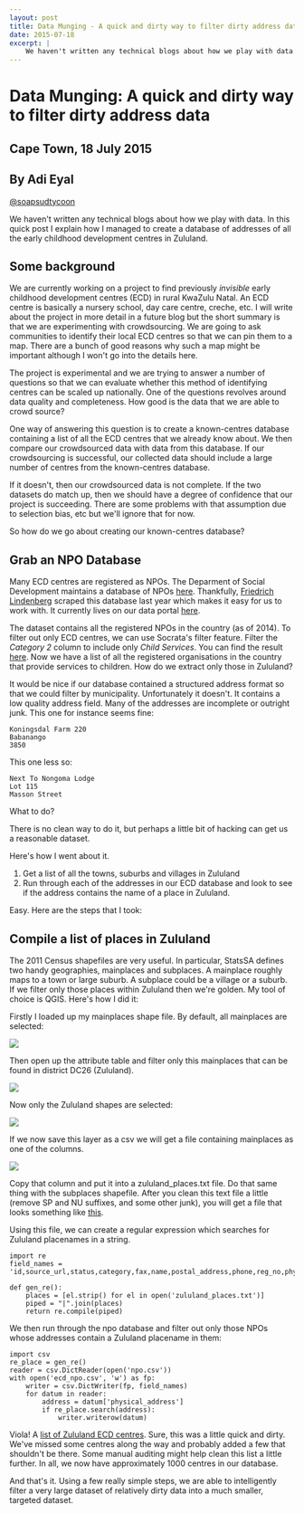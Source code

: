 ```yaml
---
layout: post
title: Data Munging - A quick and dirty way to filter dirty address data
date: 2015-07-18
excerpt: |
    We haven't written any technical blogs about how we play with data. In this quick post I explain how I managed to create a database of addresses of all the early childhood development centres in Zululand. 
---
```


# Data Munging: A quick and dirty way to filter dirty address data

## Cape Town, 18 July 2015
## By Adi Eyal
[@soapsudtycoon](https://twitter.com/soapsudtycoon)

We haven't written any technical blogs about how we play with data. In this quick post I explain how I managed to create a database of addresses of all the early childhood development centres in Zululand. 

## Some background

We are currently working on a project to find previously *invisible* early childhood development centres (ECD) in rural KwaZulu Natal. An ECD centre is basically a nursery school, day care centre, creche, etc. I will write about the project in more detail in a future blog but the short summary is that we are experimenting with crowdsourcing. We are going to ask communities to identify their local ECD centres so that we can pin them to a map. There are a bunch of good reasons why such a map might be important although I won't go into the details here. 

The project is experimental and we are trying to answer a number of questions so that we can evaluate whether this method of identifying centres can be scaled up nationally. One of the questions revolves around data quality and completeness. How good is the data that we are able to crowd source?

One way of answering this question is to create a known-centres database containing a list of all the ECD centres that we already know about. We then compare our crowdsourced data with data from this database. If our crowdsourcing is successful, our collected data should include a large number of centres from the known-centres database. 

If it doesn't, then our crowdsourced data is not complete. If the two datasets do match up, then we should have a degree of confidence that our project is succeeding. There are some problems with that assumption due to selection bias, etc but we'll ignore that for now.

So how do we go about creating our known-centres database?

## Grab an NPO Database

Many ECD centres are registered as NPOs. The Deparment of Social Development maintains a database of NPOs [here](http://www.npo.gov.za/PublicNpo/Npo). Thankfully, [Friedrich Lindenberg](https://twitter.com/pudo) scraped this database last year which makes it easy for us to work with. It currently lives on our data portal [here](https://data.code4sa.org/Government/Non-profit-database/66pa-wbvf).

The dataset contains all the registered NPOs in the country (as of 2014). To filter out only ECD centres, we can use Socrata's filter feature. Filter the *Category 2* column to include only *Child Services*. You can find the result [here](https://data.code4sa.org/Government/ECD-Centres/qnd7-jf5w). Now we have a list of all the registered organisations in the country that provide services to children. How do we extract only those in Zululand?

It would be nice if our database contained a structured address format so that we could filter by municipality. Unfortunately it doesn't. It contains a low quality address field. Many of the addresses are incomplete or outright junk. This one for instance seems fine:

    Koningsdal Farm 220
    Babanango
    3850

This one less so:

    Next To Nongoma Lodge
    Lot 115
    Masson Street

What to do?

There is no clean way to do it, but perhaps a little bit of hacking can get us a reasonable dataset.

Here's how I went about it.

1. Get a list of all the towns, suburbs and villages in Zululand
2. Run through each of the addresses in our ECD database and look to see if the address contains the name of a place in Zululand.

Easy. Here are the steps that I took:

## Compile a list of places in Zululand

The 2011 Census shapefiles are very useful. In particular, StatsSA defines two handy geographies, mainplaces and subplaces. A mainplace roughly maps to a town or large suburb. A subplace could be a village or a suburb. If we filter only those places within Zululand then we're golden. My tool of choice is QGIS. Here's how I did it:

Firstly I loaded up my mainplaces shape file. By default, all mainplaces are selected:

<img src="/img/2015-07-18-data-munging/mp_all.png"/>

Then open up the attribute table and filter only this mainplaces that can be found in district DC26 (Zululand). 

<img src="/img/2015-07-18-data-munging/mp_filter.png"/>

Now only the Zululand shapes are selected:

<img src="/img/2015-07-18-data-munging/mp_selected.png"/>

If we now save this layer as a csv we will get a file containing mainplaces as one of the columns.

<img src="/img/2015-07-18-data-munging/mp_save.png"/>

Copy that column and put it into a zululand_places.txt file. Do that same thing with the subplaces shapefile. After you clean this text file a little (remove SP and NU suffixes, and some other junk), you will get a file that looks something like [this](https://github.com/Code4SA/ecd-crowdsourcing/blob/master/zululand_places.txt).

Using this file, we can create a regular expression which searches for Zululand placenames in a string.

    import re
    field_names = 'id,source_url,status,category,fax,name,postal_address,phone,reg_no,physical_address,legal_form,reg_date,contact_name,email,reg_status_cell,reg_no_cell,category1,category3,category2'.split(',')
    
    def gen_re():
        places = [el.strip() for el in open('zululand_places.txt')]
        piped = "|".join(places)
        return re.compile(piped)


We then run through the npo database and filter out only those NPOs whose addresses contain a Zululand placename in them:

    import csv
    re_place = gen_re()
    reader = csv.DictReader(open('npo.csv'))
    with open('ecd_npo.csv', 'w') as fp:
        writer = csv.DictWriter(fp, field_names)
        for datum in reader:
            address = datum['physical_address']
            if re_place.search(address):
                writer.writerow(datum)

Viola! A [list of Zululand ECD centres](https://github.com/Code4SA/ecd-crowdsourcing/blob/master/ecd_npo.csv). Sure, this was a little quick and dirty. We've missed some centres along the way and probably added a few that shouldn't be there. Some manual auditing might help clean this list a little further. In all, we now have approximately 1000 centres in our database. 

And that's it. Using a few really simple steps, we are able to intelligently filter a very large dataset of relatively dirty data into a much smaller, targeted dataset.


